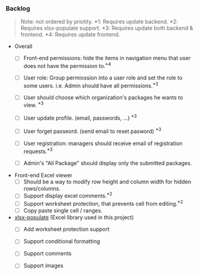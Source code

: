 ### Backlog
  > Note: not ordered by priotity. *1: Requires update backend. *2: Requires xlsx-populate support. *3: Requires update both backend & frontend. *4: Requires update frontend.
  
  - Overall
    - [ ] Front-end permissions: hide the items in navigation menu that user does not have the permission to.<sup>*4</sup>
    - [ ] User role: Group permiossion into a user role and set the role to some users. i.e. Admin should have all permissions.<sup>*3</sup> 
    - [ ] User should choose which organization's packages he wants to view. <sup>*3</sup>
    - [ ] User update profile. (email, passwords, ...) <sup>*3</sup>
    - [ ] User forget passeord. (send email to reset pasword) <sup>*3</sup>
    - [ ] User registration: managers should receive email of registration requests.<sup>*3</sup>
    - [ ] Admin's "All Package" should display only the submitted packages.
    
    
  - Front-end Excel viewer
    - [ ] Should be a way to modify row height and column width for hidden rows/columns.
    - [ ] Support display excel comments.<sup>*2</sup>
    - [ ] Support worksheet protection, that prevents cell from editing.<sup>*2</sup>
    - [ ] Copy paste single cell / ranges.
    
  - [xlsx-populate](https://github.com/LesterLyu/xlsx-populate) (Excel library used in this project)
    - [ ] Add worksheet protection support
    - [ ] Support conditional formatting
    - [ ] Support comments
    - [ ] Support images
  
